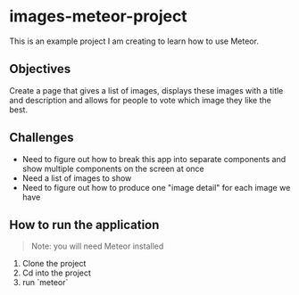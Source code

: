 # images-meteor-project
This is an example project I am creating to learn how to use Meteor.
## Objectives
Create a page that gives a list of images, displays these images with a title and description and allows for people to vote which image they like the best.
## Challenges
<ul>
  <li>
    Need to figure out how to break this app into separate components and show multiple components on the screen at once
  </li>
  <li>
    Need a list of images to show
  </li>
  <li> Need to figure out how to produce one "image detail" for each image we have
  </li>
</ul>

## How to run the application

>Note: you will need Meteor installed

<ol>
  <li>
    Clone the project
  </li>
  <li>
    Cd into the project
  </li>
  <li>
    run `meteor`
